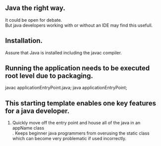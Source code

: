 ## Java the right way.

It could be open for debate.
<br/>But java developers working with or without an IDE may find this usefull.

## Installation. 
Assure that Java is installed including the javac compiler.

## Running the application needs to be executed root level due to packaging.
javac applicationEntryPoint.java; 
java applicationEntryPoint;

## This starting template enables one key features for a java developer.
1) Quickly move off the entry point and house all of the java in an appName class</br>. 
Keeps beginner java programmers from overusing the static class which can become very problematic if used incorrectly.
